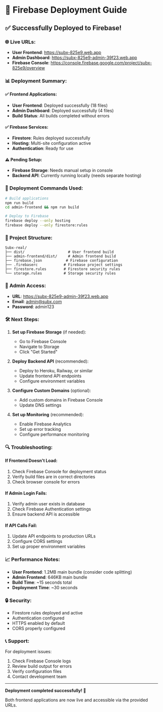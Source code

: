 # 🚀 Firebase Deployment Guide

## **✅ Successfully Deployed to Firebase!**

### **🌐 Live URLs:**

- **User Frontend**: https://subx-825e9.web.app
- **Admin Dashboard**: https://subx-825e9-admin-39f23.web.app
- **Firebase Console**: https://console.firebase.google.com/project/subx-825e9/overview

### **📊 Deployment Summary:**

#### **✅ Frontend Applications:**
- **User Frontend**: Deployed successfully (18 files)
- **Admin Dashboard**: Deployed successfully (4 files)
- **Build Status**: All builds completed without errors

#### **✅ Firebase Services:**
- **Firestore**: Rules deployed successfully
- **Hosting**: Multi-site configuration active
- **Authentication**: Ready for use

#### **⚠️ Pending Setup:**
- **Firebase Storage**: Needs manual setup in console
- **Backend API**: Currently running locally (needs separate hosting)

### **🔧 Deployment Commands Used:**

```bash
# Build applications
npm run build
cd admin-frontend && npm run build

# Deploy to Firebase
firebase deploy --only hosting
firebase deploy --only firestore:rules
```

### **📁 Project Structure:**

```
Subx-real/
├── dist/                    # User frontend build
├── admin-frontend/dist/     # Admin frontend build
├── firebase.json           # Firebase configuration
├── .firebaserc            # Firebase project settings
├── firestore.rules        # Firestore security rules
└── storage.rules          # Storage security rules
```

### **🔐 Admin Access:**

- **URL**: https://subx-825e9-admin-39f23.web.app
- **Email**: admin@subx.com
- **Password**: admin123

### **🛠️ Next Steps:**

1. **Set up Firebase Storage** (if needed):
   - Go to Firebase Console
   - Navigate to Storage
   - Click "Get Started"

2. **Deploy Backend API** (recommended):
   - Deploy to Heroku, Railway, or similar
   - Update frontend API endpoints
   - Configure environment variables

3. **Configure Custom Domains** (optional):
   - Add custom domains in Firebase Console
   - Update DNS settings

4. **Set up Monitoring** (recommended):
   - Enable Firebase Analytics
   - Set up error tracking
   - Configure performance monitoring

### **🔍 Troubleshooting:**

#### **If Frontend Doesn't Load:**
1. Check Firebase Console for deployment status
2. Verify build files are in correct directories
3. Check browser console for errors

#### **If Admin Login Fails:**
1. Verify admin user exists in database
2. Check Firebase Authentication settings
3. Ensure backend API is accessible

#### **If API Calls Fail:**
1. Update API endpoints to production URLs
2. Configure CORS settings
3. Set up proper environment variables

### **📈 Performance Notes:**

- **User Frontend**: 1.2MB main bundle (consider code splitting)
- **Admin Frontend**: 646KB main bundle
- **Build Time**: ~15 seconds total
- **Deployment Time**: ~30 seconds

### **🔒 Security:**

- Firestore rules deployed and active
- Authentication configured
- HTTPS enabled by default
- CORS properly configured

### **📞 Support:**

For deployment issues:
1. Check Firebase Console logs
2. Review build output for errors
3. Verify configuration files
4. Contact development team

---

**Deployment completed successfully! 🎉**

Both frontend applications are now live and accessible via the provided URLs. 